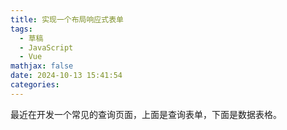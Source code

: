 ```yaml
---
title: 实现一个布局响应式表单
tags:
  - 草稿
  - JavaScript
  - Vue
mathjax: false
date: 2024-10-13 15:41:54
categories:
---
```


最近在开发一个常见的查询页面，上面是查询表单，下面是数据表格。
